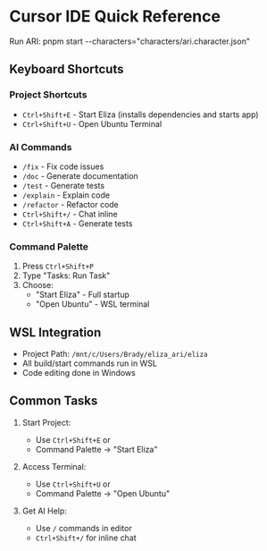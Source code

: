 # Cursor IDE Quick Reference
Run ARI:
   pnpm start --characters="characters/ari.character.json"

## Keyboard Shortcuts

### Project Shortcuts
- `Ctrl+Shift+E` - Start Eliza (installs dependencies and starts app)
- `Ctrl+Shift+U` - Open Ubuntu Terminal

### AI Commands
- `/fix` - Fix code issues
- `/doc` - Generate documentation
- `/test` - Generate tests
- `/explain` - Explain code
- `/refactor` - Refactor code
- `Ctrl+Shift+/` - Chat inline
- `Ctrl+Shift+A` - Generate tests

### Command Palette
1. Press `Ctrl+Shift+P`
2. Type "Tasks: Run Task"
3. Choose:
   - "Start Eliza" - Full startup
   - "Open Ubuntu" - WSL terminal

## WSL Integration
- Project Path: `/mnt/c/Users/Brady/eliza_ari/eliza`
- All build/start commands run in WSL
- Code editing done in Windows

## Common Tasks
1. Start Project:
   - Use `Ctrl+Shift+E` or
   - Command Palette → "Start Eliza"

2. Access Terminal:
   - Use `Ctrl+Shift+U` or
   - Command Palette → "Open Ubuntu"

3. Get AI Help:
   - Use `/` commands in editor
   - `Ctrl+Shift+/` for inline chat